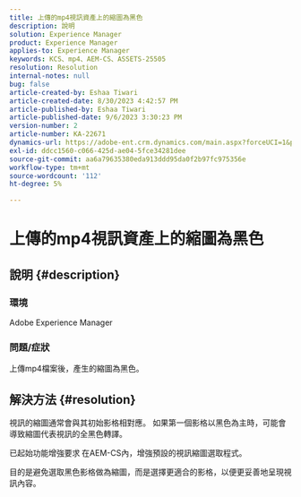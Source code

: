 ```yaml
---
title: 上傳的mp4視訊資產上的縮圖為黑色
description: 說明
solution: Experience Manager
product: Experience Manager
applies-to: Experience Manager
keywords: KCS、mp4、AEM-CS、ASSETS-25505
resolution: Resolution
internal-notes: null
bug: false
article-created-by: Eshaa Tiwari
article-created-date: 8/30/2023 4:42:57 PM
article-published-by: Eshaa Tiwari
article-published-date: 9/6/2023 3:30:23 PM
version-number: 2
article-number: KA-22671
dynamics-url: https://adobe-ent.crm.dynamics.com/main.aspx?forceUCI=1&pagetype=entityrecord&etn=knowledgearticle&id=4c7a4b44-5447-ee11-be6d-6045bd006793
exl-id: ddcc1560-c066-425d-ae04-5fce34281dee
source-git-commit: aa6a79635380eda913ddd95da0f2b97fc975356e
workflow-type: tm+mt
source-wordcount: '112'
ht-degree: 5%

---
```


# 上傳的mp4視訊資產上的縮圖為黑色

## 說明 {#description}


### 環境 

Adobe Experience Manager

### 問題/症狀

上傳mp4檔案後，產生的縮圖為黑色。


## 解決方法 {#resolution}


視訊的縮圖通常會與其初始影格相對應。 如果第一個影格以黑色為主時，可能會導致縮圖代表視訊的全黑色轉譯。

已起始功能增強要求<b> </b>在AEM-CS內，增強預設的視訊縮圖選取程式。

目的是避免選取黑色影格做為縮圖，而是選擇更適合的影格，以便更妥善地呈現視訊內容。

